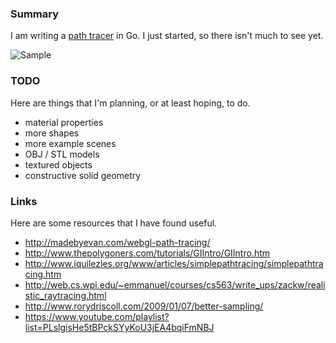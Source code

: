 ### Summary

I am writing a [path tracer](http://en.wikipedia.org/wiki/Path_tracing) in Go.
I just started, so there isn't much to see yet.

![Sample](http://i.imgur.com/4QNSAVW.png)

### TODO

Here are things that I'm planning, or at least hoping, to do.

* material properties
* more shapes
* more example scenes
* OBJ / STL models
* textured objects
* constructive solid geometry

### Links

Here are some resources that I have found useful.

* http://madebyevan.com/webgl-path-tracing/
* http://www.thepolygoners.com/tutorials/GIIntro/GIIntro.htm
* http://www.iquilezles.org/www/articles/simplepathtracing/simplepathtracing.htm
* http://web.cs.wpi.edu/~emmanuel/courses/cs563/write_ups/zackw/realistic_raytracing.html
* http://www.rorydriscoll.com/2009/01/07/better-sampling/
* https://www.youtube.com/playlist?list=PLslgisHe5tBPckSYyKoU3jEA4bqiFmNBJ
